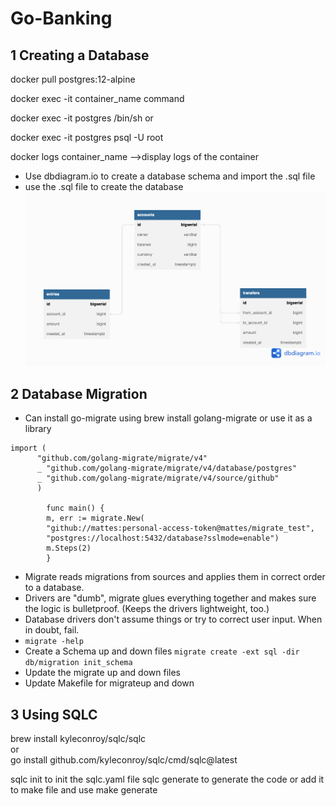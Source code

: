 # Go-Banking


## 1 Creating a Database


docker pull postgres:12-alpine

docker exec -it container_name command 

docker exec -it postgres /bin/sh or 

docker exec -it postgres psql -U root

docker logs container_name -->display logs of the container



- Use dbdiagram.io to create a database schema and import the .sql file 
- use the .sql file to create the database
  <img src="/dbschema.png"/>

[//]: # ()
[//]: # (``` psql postgres   ``` <br>)

[//]: # (``` create role Jaswanth with login password 'password'  ```)

[//]: # (<br>)

[//]: # ()
[//]: # ()
[//]: # (``` psql postgres -U jaswanth ```)

[//]: # (<br>)

[//]: # (``` create database simple_bank ```)

## 2 Database Migration 

- Can install go-migrate using brew install golang-migrate  or use it as a library
```
import (
      "github.com/golang-migrate/migrate/v4"
      _ "github.com/golang-migrate/migrate/v4/database/postgres"
      _ "github.com/golang-migrate/migrate/v4/source/github"
      )

        func main() {
        m, err := migrate.New(
        "github://mattes:personal-access-token@mattes/migrate_test",
        "postgres://localhost:5432/database?sslmode=enable")
        m.Steps(2)
        } 

```
- Migrate reads migrations from sources and applies them in correct order to a database.
 - Drivers are "dumb", migrate glues everything together and makes sure the logic is bulletproof. (Keeps the drivers lightweight, too.)
 - Database drivers don't assume things or try to correct user input. When in doubt, fail.
 - ``` migrate -help ```
 - Create a Schema up and down files  ``` migrate create -ext sql -dir db/migration init_schema ```
 - Update the migrate up and down files
 - Update Makefile for migrateup and down

## 3  Using SQLC


brew install kyleconroy/sqlc/sqlc
<br>
or 
<br>
go install github.com/kyleconroy/sqlc/cmd/sqlc@latest

sqlc init to init the sqlc.yaml file 
sqlc generate to generate the code or add it to make file and use make generate





